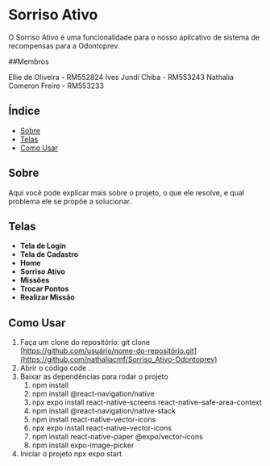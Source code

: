 # Sorriso Ativo

O Sorriso Ativo é uma funcionalidade para o nosso aplicativo de sistema de recompensas para a Odontoprev.

##Membros

Ellie de Oliveira - RM552824
Ives Jundi Chiba - RM553243
Nathalia Comeron Freire - RM553233

## Índice

- [Sobre](#sobre)
- [Telas](#telas)
- [Como Usar](#como-usar)

## Sobre

Aqui você pode explicar mais sobre o projeto, o que ele resolve, e qual problema ele se propõe a solucionar.

## Telas

- **Tela de Login**
- **Tela de Cadastro**
- **Home**
- **Sorriso Ativo**
- **Missões**
- **Trocar Pontos**
- **Realizar Missão**

## Como Usar

1. Faça um clone do repositório:
   git clone [https://github.com/usuário/nome-do-repositório.git](https://github.com/nathaliacmf/Sorriso_Ativo-Odontoprev)
2. Abrir o código
   code .
3. Baixar as dependências para rodar o projeto
   1. npm install
   2. npm install @react-navigation/native
   3. npx expo install react-native-screens react-native-safe-area-context
   4. npm install @react-navigation/native-stack
   5. npm install react-native-vector-icons
   6. npx expo install react-native-vector-icons
   7. npm install react-native-paper @expo/vector-icons
   8. npm install expo-image-picker
4. Iniciar o projeto
   npx expo start
